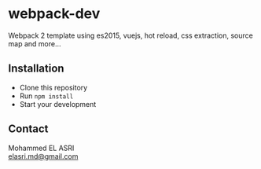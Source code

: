 # webpack-dev
Webpack 2 template using es2015, vuejs, hot reload, css extraction, source map and more...

## Installation
* Clone this repository
* Run ```npm install```
* Start your development

## Contact
Mohammed EL ASRI<br /> 
elasri.md@gmail.com
